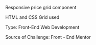 Responsive price grid component 

HTML and CSS Grid used

Type: Front-End Web Development

Source of Challenge: Front - End Mentor 
